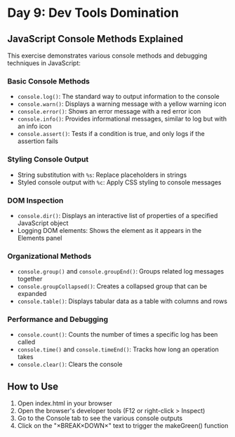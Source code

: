 # Day 9: Dev Tools Domination

## JavaScript Console Methods Explained

This exercise demonstrates various console methods and debugging techniques in JavaScript:

### Basic Console Methods
- `console.log()`: The standard way to output information to the console
- `console.warn()`: Displays a warning message with a yellow warning icon
- `console.error()`: Shows an error message with a red error icon
- `console.info()`: Provides informational messages, similar to log but with an info icon
- `console.assert()`: Tests if a condition is true, and only logs if the assertion fails

### Styling Console Output
- String substitution with `%s`: Replace placeholders in strings
- Styled console output with `%c`: Apply CSS styling to console messages

### DOM Inspection
- `console.dir()`: Displays an interactive list of properties of a specified JavaScript object
- Logging DOM elements: Shows the element as it appears in the Elements panel

### Organizational Methods
- `console.group()` and `console.groupEnd()`: Groups related log messages together
- `console.groupCollapsed()`: Creates a collapsed group that can be expanded
- `console.table()`: Displays tabular data as a table with columns and rows

### Performance and Debugging
- `console.count()`: Counts the number of times a specific log has been called
- `console.time()` and `console.timeEnd()`: Tracks how long an operation takes
- `console.clear()`: Clears the console

## How to Use
1. Open index.html in your browser
2. Open the browser's developer tools (F12 or right-click > Inspect)
3. Go to the Console tab to see the various console outputs
4. Click on the "×BREAK×DOWN×" text to trigger the makeGreen() function 